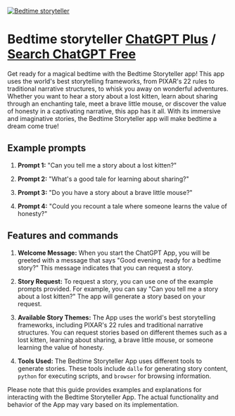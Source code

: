 
[![Bedtime storyteller](https://files.oaiusercontent.com/file-bQsu82jFnHfy46W72Z2boWCO?se=2123-10-16T22%3A46%3A26Z&sp=r&sv=2021-08-06&sr=b&rscc=max-age%3D31536000%2C%20immutable&rscd=attachment%3B%20filename%3DScreenshot%25202023-11-09%2520at%25202.46.05%25E2%2580%25AFPM.png&sig=kwPL8lMpryjZoDst3YoOtPZq1JQNfNMPfWmH%2Bnal2oI%3D)](https://chat.openai.com/g/g-QKcHavbOq-bedtime-storyteller)

# Bedtime storyteller [ChatGPT Plus](https://chat.openai.com/g/g-QKcHavbOq-bedtime-storyteller) / [Search ChatGPT Free](https://gptcall.net/index.html#/?search=Bedtime%20storyteller)

Get ready for a magical bedtime with the Bedtime Storyteller app! This app uses the world's best storytelling frameworks, from PIXAR's 22 rules to traditional narrative structures, to whisk you away on wonderful adventures. Whether you want to hear a story about a lost kitten, learn about sharing through an enchanting tale, meet a brave little mouse, or discover the value of honesty in a captivating narrative, this app has it all. With its immersive and imaginative stories, the Bedtime Storyteller app will make bedtime a dream come true!

## Example prompts

1. **Prompt 1:** "Can you tell me a story about a lost kitten?"

2. **Prompt 2:** "What's a good tale for learning about sharing?"

3. **Prompt 3:** "Do you have a story about a brave little mouse?"

4. **Prompt 4:** "Could you recount a tale where someone learns the value of honesty?"

## Features and commands

1. **Welcome Message:** When you start the ChatGPT App, you will be greeted with a message that says "Good evening, ready for a bedtime story?" This message indicates that you can request a story.

2. **Story Request:** To request a story, you can use one of the example prompts provided. For example, you can say "Can you tell me a story about a lost kitten?" The app will generate a story based on your request.

3. **Available Story Themes:** The App uses the world's best storytelling frameworks, including PIXAR's 22 rules and traditional narrative structures. You can request stories based on different themes such as a lost kitten, learning about sharing, a brave little mouse, or someone learning the value of honesty.

4. **Tools Used:** The Bedtime Storyteller App uses different tools to generate stories. These tools include `dalle` for generating story content, `python` for executing scripts, and `browser` for browsing information.

Please note that this guide provides examples and explanations for interacting with the Bedtime Storyteller App. The actual functionality and behavior of the App may vary based on its implementation.


